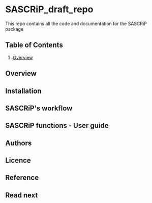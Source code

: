 # SASCRiP_draft_repo
This repo contains all the code and documentation for the SASCRiP package

## Table of Contents
1. [Overview](https://github.com/Darisia/SASCRiP_draft_repo/blob/main/README.md#overview)


## Overview


## Installation


## SASCRiP's workflow


## SASCRiP functions - User guide


## Authors


## Licence


## Reference


## Read next
